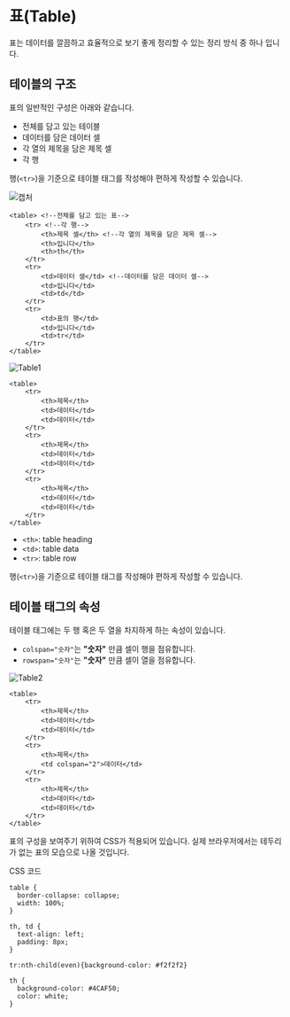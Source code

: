 # 표(Table)

표는 데이터를 깔끔하고 효율적으로 보기 좋게 정리할 수 있는 정리 방식 중 하나 입니다.

## 테이블의 구조

표의 일반적인 구성은 아래와 같습니다.

- 전체를 담고 있는 테이블
- 데이터를 담은 데이터 셀
- 각 열의 제목을 담은 제목 셀
- 각 행

행(`<tr>`)을 기준으로 테이블 태그를 작성해야 편하게 작성할 수 있습니다.

![캡처](https://user-images.githubusercontent.com/57892556/146440165-03a0ceba-5793-401f-b8c0-3ac7a0dd0bd3.JPG)

```
<table> <!--전체를 담고 있는 표-->
	<tr> <!--각 행-->
		<th>제목 셀</th> <!--각 열의 제목을 담은 제목 셀-->
		<th>입니다</th>
		<th>th</th>
	</tr>
	<tr>
		<td>데이터 셀</td> <!--데이터를 담은 데이터 셀-->
		<td>입니다</td>
		<td>td</td>
	</tr>
	<tr>
		<td>표의 행</td>
		<td>입니다</td>
		<td>tr</td>
	</tr>
</table>
```

![Table1](https://user-images.githubusercontent.com/57892556/146440901-d9b628d8-03b5-42bd-89f8-4f05b62d2a3f.JPG)

```
<table>
	<tr>
		<th>제목</th>
		<td>데이터</td>
		<td>데이터</td>
	</tr>
	<tr>
		<th>제목</th>
		<td>데이터</td>
		<td>데이터</td>
	</tr>
	<tr>
		<th>제목</th>
		<td>데이터</td>
		<td>데이터</td>
	</tr>
</table>
```

- `<th>`: table heading
- `<td>`: table data
- `<tr>`: table row

행(`<tr>`)을 기준으로 테이블 태그를 작성해야 편하게 작성할 수 있습니다.

## 테이블 태그의 속성

테이블 태그에는 두 행 혹은 두 열을 차지하게 하는 속성이 있습니다.<br>

- `colspan="숫자"`는 **"숫자"** 만큼 셀이 행을 점유합니다.
- `rowspan="숫자"`는 **"숫자"** 만큼 셀이 열을 점유합니다.

![Table2](https://user-images.githubusercontent.com/57892556/146441921-5456f5a1-b004-42df-bda4-f5cef45fe8b3.JPG)

```
<table>
	<tr>
		<th>제목</th>
		<td>데이터</td>
		<td>데이터</td>
	</tr>
	<tr>
		<th>제목</th>
		<td colspan="2">데이터</td>
	</tr>
	<tr>
		<th>제목</th>
		<td>데이터</td>
		<td>데이터</td>
	</tr>
</table>
```

표의 구성을 보여주기 위하여 CSS가 적용되어 있습니다.
실제 브라우저에서는 테두리가 없는 표의 모습으로 나올 것입니다.

CSS 코드

```
table {
  border-collapse: collapse;
  width: 100%;
}

th, td {
  text-align: left;
  padding: 8px;
}

tr:nth-child(even){background-color: #f2f2f2}

th {
  background-color: #4CAF50;
  color: white;
}
```
